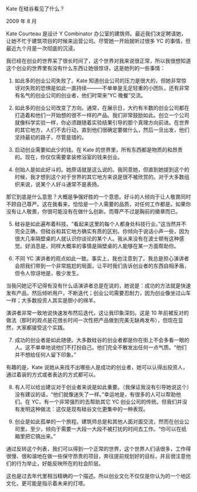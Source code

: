 Kate 在硅谷看见了什么？

2009 年 8 月

Kate Courteau 是设计 Y Combinator 办公室的建筑师。最近我们决定聘请她，让她不忙于建筑项目的时候来运营公司。尽管她一开始就听过很多 YC 的事情，但最近九个月是一次彻底的沉浸。

我已经在创业的世界呆了很长时间了，这个世界对我来说很正常，所以我很想知道这个创业的世界里有没有什么东西让她很惊讶。这是她列的一些事情：

1. 如此多的创业公司失败了。Kate 知道创业公司的压力是很大的，但她非常惊讶对失败的恐惧是如此一直持续———不单单是无足轻重的小团队，还有非常有名气的创业公司的创业者，他们时常来“YC 晚餐”交流。

2. 如此多的创业公司改变了方向。通常，在展示日，大约有半数的创业公司都在打造着和他们一开始想的很不一样的产品。我们非常鼓励如此。创立一个公司就像科学实验一样，你必须跟随着实验结果引导的那个真理方向前进。在世界的其它地方，人们不去行动，直到他们很确定要做什么，然后一旦出发，他们坚持最初的路子，尽管是错的。

3. 启动创业需要如此少的钱。在 Kate 的世界里，所有东西都是物质的和昂贵的。现在，你仅仅需要拿装修浴室的钱来创业。

4. 创始人是如此好斗的。她原话就是这么说的。我同意她，但直到她提到这个的时候，我才想到这个对于世界的其它地方来说是很不被欣赏的。对于大多数组织来说，说某个人好斗通常不是表扬。

那它到底是什么意思？大概是争强好胜的一个意思。好斗的人倾向于让人敬畏同时不顾自己尊严。这在我看来，恰恰是一个人需要的品质，对任何工作都是。如果你没有让人敬畏，你很可能没有在做什么创新。而尊严不过是胸前的徽章而已。

5. 硅谷是如此遍布着科技。“看起来这里的每个人都身处科技行业。”这当然并不完全正确，但硅谷和其它地方确实有质的区别。你倾向于说话小声一些，因为很大几率隔壁桌的人就认识你谈论的某个人。我从来没有在波士顿有这种感觉。好消息是，同样大概率的事情是隔壁桌的人能够在某一方面帮助你。

6. 不同 YC 演讲者的观点如此一致。事实上，我也注意到了。我总是担心演讲者会把我们带到一个非常尴尬的局面，让平时我们告诉创业者的东西自相矛盾，但令人惊讶地是，极少发生。

当我问她记不记得有没有什么话演讲者总是在说的，她说是：成功的方法就是快速发布产品，然后倾听用户，不断迭代；创业公司需要忍耐力，因为创业像坐过山车一样；大多数投资人其实是胆小的绵羊。

演讲者非常一致地说快速发布然后迭代，这让我印象深刻。这是 10 年前被反对的做法（那时的观点是花很长时间一次性把产品做到完美无缺再发布），但现在显然，大家都接受这个实践。

7. 成功的创业者是如此随便。大多数硅谷的创业者都是你在街上不会多看一眼的人。这不单单地说他们不打扮自己。他们完全不散发出任何一点气质。“他们并不想给任何人留下印象。”

有趣的是，Kate 说她从来找不出哪些人是成功的创业者，她可以认得出投资人，通过着装的方式或者表达的方式都可以。

8. 有人可以给出建议对于创业者来说是如此重要。（我保证我没有引导她说这个）没有建议的话，“他们就像迷失了一样。”幸运地是，有很多的人可以帮助他们。在 YC，有一个非常强烈的去帮助其它 YC 创业公司的传统。但我们并没有发明这种做法：这仅是现有硅谷文化更集中的一种表现。

9. 创业是如此孤单的一个旅程。建筑师总是和其他人面对面交流，然而在创业公司里，至少，倾向于需要一大段一大段不被打扰的时间去工作。“你可以在纸箱里把它搞出来。”

通过反转这个列表，我们可以得到一个正常的世界，这个世界人们话很多，工作得很慢、很和谐地在做一些保守昂贵的项目，奔往提前规划好的目标，并且很注意他们的行为举止，好能反映所在的社会阶层。

这也是过去年代里相当精确的一个描述。所以创业文化不仅仅是你认为的一个地区文化，更可能是指示着未来的灯塔。

